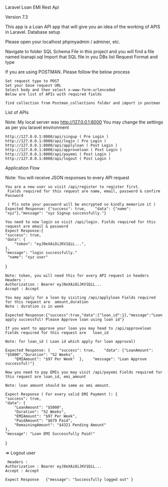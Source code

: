 Laravel Loan EMI Rest Api

Version 7.3

This app is a Loan API app that will give you an idea of the working of APIS in Laravel.
Database setup

Please open your localhost phpmyadmin / adminer, etc.

Navigate to folder SQL Schema File in this project and you will find a file named loanapi.sql  Import that SQL file in you DBs list
Request Format and type

If you are using POSTMAN. Please follow the below process

    Set request type to POST
    Set your base request URL
    Select body and then select x-www-form-urlencoded
    Below are list of APIs with required fields

    find collection from Postman_collections folder and import in postman

List of APIs

Note: My local server was http://127.0.0.1:8000 You may change the settings as per you laravel environment

    http://127.0.0.1:8000/api/singup ( Pre Login )
    http://127.0.0.1:8000/api/login ( Pre Login )
    http://127.0.0.1:8000/api/applyloan ( Post Login )
    http://127.0.0.1:8000/api/approveloan ( Post Login )
    http://127.0.0.1:8000/api/payemi ( Post Login )
    http://127.0.0.1:8000/api/logout ( Post Login )

Application Flow

Note: You will receive JSON responses to every API request

    You are a new user so visit /api/register to register first.
     Fields required for this request are name, email, password & confirm Password

     ( Pls note your password will be encrypted so kindly memorize it ) 
    Expected Response: {"success": true,    "data": {"name": "xyz"},"message": "xyz Signup successfully."}

    You need to now login so visit /api/login. Fields required for this request are email & password
    Expect Response:{
    "success": true,
    "data": {
        "token": "eyJ0eXAiOiJKV1QiL...", 
    },
    "message": "login successfully."
     "name": "xyz user"
}

    Note: token, you will need this for every API request in headers
    Headers : 
    Authorization : Bearer eyJ0eXAiOiJKV1QiL... 
    Accept : Accept

    You may apply for a loan by visiting /api/applyloan Fields required for this request are  amount,duration
    Note : duration is in week 

    Expected Response:{"success":true,"data":{"loan_id":1},"message":"Loan apply successful! Please Approve loan using loan id"}

    If you want to approve your loan you may head to /api/approveloan Fields required for this request are   loan_id

    Note: for loan_id ( Loan id which apply for loan approval)

    Expected Response: {    "success": true,    "data": {"LoanAmount": "$5000","Duration": "52 Weeks",
        "EMIAmount": "$97 Per Week"  },    "message": "Loan Approve successful!"}

    Now you need to pay EMIs you may visit /api/payemi Fields required for this request are loan_id, emi_amount

    Note: loan amount should be same as emi amount.

    Expect Response ( For every valid EMI Payment ): {
    "success": true,
    "data": {
        "LoanAmount": "$5000",
        "Duration": "52 Weeks",
        "EMIAmount": "$97 Per Week",
        "PaidAmount": "$679 Paid",
        "RemainingAmount": "$4321 Pending Amount"
    },
    "message": "Loan EMI Successfully Paid!"
}

 => Logout user 

 	 Headers : 
    Authorization : Bearer eyJ0eXAiOiJKV1QiL... 
    Accept : Accept

    Expect Response   {"message": "Successfully logged out" }
